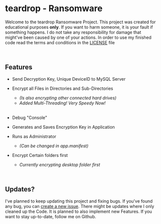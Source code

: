 # teardrop - Ransomware
Welcome to the teardrop Ransomware Project. This project was created for educational purposes <b>only</b>. If you want to harm someone, it is your fault if something happens. I do not take any responsibility for damage that might've been caused by one of your actions. In order to use my finished code read the terms and conditions in the [LICENSE](LICENSE) file

<br>

## Features
- Send Decryption Key, Unique DeviceID to MySQL Server
- Encrypt all Files in Directories and Sub-Directories
  - <i>(Is also encrypting other connected hard drives)</i>
  - <i>Added Multi-Threading! Very Speedy Now!</i>
   <br>
- Debug "Console"
- Generates and Saves Encryption Key in Application
- Runs as Administrator
  - <i>(Can be changed in app.manifest)</i>
    <br>
    
- Encrypt Certain folders first
  - <i>Currently encrypting desktop folder first</i>

<br>

## Updates?
I've planned to keep updating this project and fixing bugs. If you've found any bug, you can [create a new issue](https://github.com/hackthedev/teardrop/issues). There might be updates where I only cleaned up the Code. It is planned to also implement new Features. If you want to stay up-to-date, follow me on Github.
